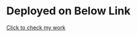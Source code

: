 # Deployed on Below Link

[Click to check my work](https://shankartshirtstore.netlify.app, "shankartshirtstore")
